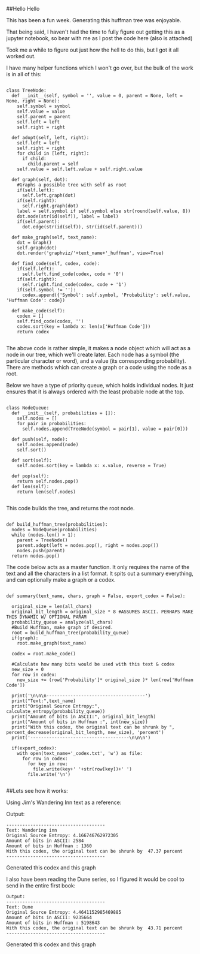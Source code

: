 

##Hello Hello

This has been a fun week. Generating this huffman tree was enjoyable.

That being said, I haven't had the time to fully figure out getting this as a jupyter notebook, 
so bear with me as I post the code here (also is attached)

Took me a while to figure out just how the hell to do this, but I got it all worked out.


I have many helper functions which I won't go over, but the bulk of the work is in all of this:


```

class TreeNode:
  def __init__(self, symbol = '', value = 0, parent = None, left = None, right = None):
    self.symbol = symbol
    self.value = value
    self.parent = parent
    self.left = left
    self.right = right

  def adopt(self, left, right):
    self.left = left
    self.right = right
    for child in [left, right]:
      if child: 
        child.parent = self
    self.value = self.left.value + self.right.value

  def graph(self, dot):
    #Graphs a possible tree with self as root
    if(self.left):
      self.left.graph(dot)
    if(self.right):
      self.right.graph(dot)
    label = self.symbol if self.symbol else str(round(self.value, 8))
    dot.node(str(id(self)), label = label)
    if(self.parent):
      dot.edge(str(id(self)), str(id(self.parent)))

  def make_graph(self, text_name):
    dot = Graph()
    self.graph(dot)
    dot.render('graphviz/'+text_name+'_huffman', view=True)  

  def find_code(self, codex, code):
    if(self.left):
      self.left.find_code(codex, code + '0')
    if(self.right):
      self.right.find_code(codex, code + '1')
    if(self.symbol != ''):
      codex.append({'Symbol': self.symbol, 'Probability': self.value, 'Huffman Code': code})
  
  def make_code(self):
    codex = []
    self.find_code(codex, '')
    codex.sort(key = lambda x: len(x['Huffman Code']))
    return codex


```
The above code is rather simple, it makes a node object which will act as a node in our tree, which we'll create later. 
Each node has a symbol (the particular character or word), and a value (its corresponding probability).
There are methods which can create a graph or a code using the node as a root.



Below we have a type of priority queue, which holds individual nodes. It just ensures that it is always ordered with the least probable node at the top.

```

class NodeQueue:
  def __init__(self, probabilities = []):
    self.nodes = []
    for pair in probabilities:
      self.nodes.append(TreeNode(symbol = pair[1], value = pair[0]))
  
  def push(self, node):
    self.nodes.append(node)
    self.sort()
  
  def sort(self):
    self.nodes.sort(key = lambda x: x.value, reverse = True)

  def pop(self):
    return self.nodes.pop()
  def len(self):
    return len(self.nodes)
    
```


This code builds the tree, and returns the root node.

```

def build_huffman_tree(probabilities):
  nodes = NodeQueue(probabilities)
  while (nodes.len() > 1):
    parent = TreeNode()
    parent.adopt(left = nodes.pop(), right = nodes.pop())
    nodes.push(parent)
  return nodes.pop()

```

The code below acts as a master function. It only requires the name of the text and all the characters in a list format.
It spits out a summary everything, and can optionally make a graph or a codex.


```

def summary(text_name, chars, graph = False, export_codex = False):

  original_size = len(all_chars)
  original_bit_length = original_size * 8 #ASSUMES ASCII. PERHAPS MAKE THIS DYNAMIC W/ OPTIONAL PARAM
  probability_queue = analyze(all_chars)
  #Build Huffman, make graph if desired. 
  root = build_huffman_tree(probability_queue)
  if(graph):
    root.make_graph(text_name)

  codex = root.make_code()

  #Calculate how many bits would be used with this text & codex
  new_size = 0
  for row in codex:
    new_size += (row['Probability']* original_size )* len(row['Huffman Code'])

  print('\n\n\n-------------------------------------')
  print("Text:",text_name)
  print("Original Source Entropy:", calculate_entropy(probability_queue))
  print("Amount of bits in ASCII:", original_bit_length)
  print("Amount of bits in Huffman :", int(new_size))
  print("With this codex, the original text can be shrunk by ", percent_decrease(original_bit_length, new_size), 'percent')
  print('-------------------------------------\n\n\n')

  if(export_codex):
    with open(text_name+'_codex.txt', 'w') as file:
      for row in codex:
        for key in row:
          file.write(key+' '+str(row[key])+' ')
        file.write('\n')


```







##Lets see how it works:


Using Jim's Wandering Inn text as a reference:

Output:

```
-------------------------------------
Text: Wandering inn
Original Source Entropy: 4.166746762972305
Amount of bits in ASCII: 2584
Amount of bits in Huffman : 1360
With this codex, the original text can be shrunk by  47.37 percent
-------------------------------------
```

Generated this codex and this graph


I also have been reading the Dune series, so I figured it would be cool to send in the entire first book:

```
Output:
-------------------------------------
Text: Dune
Original Source Entropy: 4.4641152985469885
Amount of bits in ASCII: 9235664
Amount of bits in Huffman : 5198643
With this codex, the original text can be shrunk by  43.71 percent
-------------------------------------
```

Generated this codex and this graph



